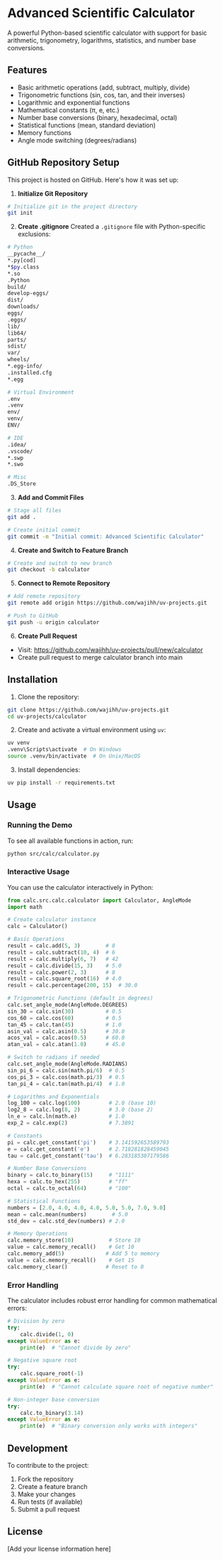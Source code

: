 # Advanced Scientific Calculator

A powerful Python-based scientific calculator with support for basic arithmetic, trigonometry, logarithms, statistics, and number base conversions.

## Features

- Basic arithmetic operations (add, subtract, multiply, divide)
- Trigonometric functions (sin, cos, tan, and their inverses)
- Logarithmic and exponential functions
- Mathematical constants (π, e, etc.)
- Number base conversions (binary, hexadecimal, octal)
- Statistical functions (mean, standard deviation)
- Memory functions
- Angle mode switching (degrees/radians)

## GitHub Repository Setup

This project is hosted on GitHub. Here's how it was set up:

1. **Initialize Git Repository**
```bash
# Initialize git in the project directory
git init
```

2. **Create .gitignore**
Created a `.gitignore` file with Python-specific exclusions:
```bash
# Python
__pycache__/
*.py[cod]
*$py.class
*.so
.Python
build/
develop-eggs/
dist/
downloads/
eggs/
.eggs/
lib/
lib64/
parts/
sdist/
var/
wheels/
*.egg-info/
.installed.cfg
*.egg

# Virtual Environment
.env
.venv
env/
venv/
ENV/

# IDE
.idea/
.vscode/
*.swp
*.swo

# Misc
.DS_Store
```

3. **Add and Commit Files**
```bash
# Stage all files
git add .

# Create initial commit
git commit -m "Initial commit: Advanced Scientific Calculator"
```

4. **Create and Switch to Feature Branch**
```bash
# Create and switch to new branch
git checkout -b calculator
```

5. **Connect to Remote Repository**
```bash
# Add remote repository
git remote add origin https://github.com/wajihh/uv-projects.git

# Push to GitHub
git push -u origin calculator
```

6. **Create Pull Request**
- Visit: https://github.com/wajihh/uv-projects/pull/new/calculator
- Create pull request to merge calculator branch into main

## Installation

1. Clone the repository:
```bash
git clone https://github.com/wajihh/uv-projects.git
cd uv-projects/calculator
```

2. Create and activate a virtual environment using `uv`:
```bash
uv venv
.venv\Scripts\activate  # On Windows
source .venv/bin/activate  # On Unix/MacOS
```

3. Install dependencies:
```bash
uv pip install -r requirements.txt
```

## Usage

### Running the Demo

To see all available functions in action, run:
```bash
python src/calc/calculator.py
```

### Interactive Usage

You can use the calculator interactively in Python:

```python
from calc.src.calc.calculator import Calculator, AngleMode
import math

# Create calculator instance
calc = Calculator()

# Basic Operations
result = calc.add(5, 3)        # 8
result = calc.subtract(10, 4)  # 6
result = calc.multiply(6, 7)   # 42
result = calc.divide(15, 3)    # 5.0
result = calc.power(2, 3)      # 8
result = calc.square_root(16)  # 4.0
result = calc.percentage(200, 15)  # 30.0

# Trigonometric Functions (default in degrees)
calc.set_angle_mode(AngleMode.DEGREES)
sin_30 = calc.sin(30)          # 0.5
cos_60 = calc.cos(60)          # 0.5
tan_45 = calc.tan(45)          # 1.0
asin_val = calc.asin(0.5)      # 30.0
acos_val = calc.acos(0.5)      # 60.0
atan_val = calc.atan(1.0)      # 45.0

# Switch to radians if needed
calc.set_angle_mode(AngleMode.RADIANS)
sin_pi_6 = calc.sin(math.pi/6)  # 0.5
cos_pi_3 = calc.cos(math.pi/3)  # 0.5
tan_pi_4 = calc.tan(math.pi/4)  # 1.0

# Logarithms and Exponentials
log_100 = calc.log(100)         # 2.0 (base 10)
log2_8 = calc.log(8, 2)         # 3.0 (base 2)
ln_e = calc.ln(math.e)          # 1.0
exp_2 = calc.exp(2)             # 7.3891

# Constants
pi = calc.get_constant('pi')    # 3.141592653589793
e = calc.get_constant('e')      # 2.718281828459045
tau = calc.get_constant('tau')  # 6.283185307179586

# Number Base Conversions
binary = calc.to_binary(15)     # "1111"
hexa = calc.to_hex(255)         # "ff"
octal = calc.to_octal(64)       # "100"

# Statistical Functions
numbers = [2.0, 4.0, 4.0, 4.0, 5.0, 5.0, 7.0, 9.0]
mean = calc.mean(numbers)        # 5.0
std_dev = calc.std_dev(numbers) # 2.0

# Memory Operations
calc.memory_store(10)           # Store 10
value = calc.memory_recall()    # Get 10
calc.memory_add(5)             # Add 5 to memory
value = calc.memory_recall()    # Get 15
calc.memory_clear()            # Reset to 0
```

### Error Handling

The calculator includes robust error handling for common mathematical errors:
```python
# Division by zero
try:
    calc.divide(1, 0)
except ValueError as e:
    print(e)  # "Cannot divide by zero"

# Negative square root
try:
    calc.square_root(-1)
except ValueError as e:
    print(e)  # "Cannot calculate square root of negative number"

# Non-integer base conversion
try:
    calc.to_binary(3.14)
except ValueError as e:
    print(e)  # "Binary conversion only works with integers"
```

## Development

To contribute to the project:

1. Fork the repository
2. Create a feature branch
3. Make your changes
4. Run tests (if available)
5. Submit a pull request

## License

[Add your license information here]
